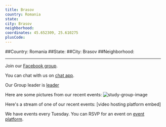 ```yaml
---
title: Brasov
country: Romania
state: 
city: Brasov
neighborhood: 
coordinates: 45.652309, 25.610275
plusCode:
---
```


##Country: Romania
##State: 
##City: Brasov
##Neighborhood: 
*****
Join our [Facebook group](https://www.facebook.com/groups/free.code.camp.brasov).

You can chat with us on [chat app]().

Our Group leader is [leader]()

Here are some pictures from our recent events:
![study-group-image](https://freecodecampbrasov.github.io/assets/images/fcc_brasov_campsites.jpg)

Here's a stream of one of our recent events:
[video hosting platform embed]

We have events every Tuesday. You can RSVP for an event on [event platform]().
